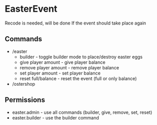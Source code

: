 # EasterEvent
Recode is needed, will be done If the event should take place again

## Commands
* /easter
  * builder - toggle builder mode to place/destroy easter eggs
  * give player amount - give player balance
  * remove player amount - remove player balance
  * set player amount - set player balance
  * reset full/balance - reset the event (full or only balance)
* /ostershop

## Permissions
* easter.admin - use all commands (builder, give, remove, set, reset)
* easter.builder - use the builder command

